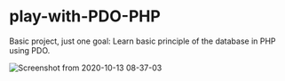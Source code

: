 # play-with-PDO-PHP
Basic project, just one goal: Learn basic principle of the database in PHP using PDO.

![Screenshot from 2020-10-13 08-37-03](https://user-images.githubusercontent.com/69400902/95855951-a18e1780-0d2f-11eb-9f66-25e0f1e9aaf0.png)
